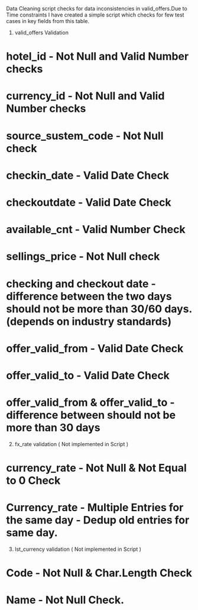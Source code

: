 
Data Cleaning script checks for data inconsistencies in valid_offers.Due to Time constraints I have created a simple script which checks for few test cases in key fields from this table.

1. valid_offers Validation

  # hotel_id - Not Null and Valid Number checks
  
  # currency_id - Not Null and Valid Number checks
  
  # source_sustem_code - Not Null check
  
  # checkin_date - Valid Date Check

  # checkoutdate - Valid Date Check
  
  # available_cnt - Valid Number Check
  
  # sellings_price - Not Null check

  # checking and checkout date - difference between the two days should not be more than 30/60 days.(depends on industry standards)
  
  # offer_valid_from - Valid Date Check
  
  # offer_valid_to - Valid Date Check
  
  # offer_valid_from & offer_valid_to - difference between should not be more than 30 days
  
2. fx_rate validation ( Not implemented in Script )
  
  # currency_rate - Not Null & Not Equal to 0 Check
  
  # Currency_rate - Multiple Entries for the same day - Dedup old entries for same day.
  
3. lst_currency validation ( Not implemented in Script )
  
  # Code - Not Null & Char.Length Check
  
  # Name - Not Null Check.
